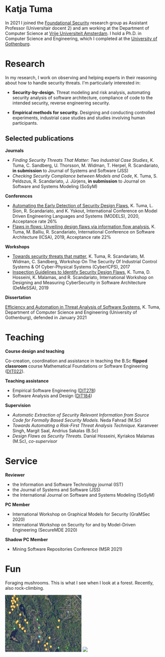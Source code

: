 # Katja Tuma

 In 2021 I joined the <a href="https://www.cs.vu.nl/en/research/computer-systems/foundational-security/index.aspx" target="_blank">Foundational Security</a> research group as Assistant Professor (Universitair docent 2) and am working at the Department of Computer Science at <a href="https://www.cs.vu.nl/en/" target="_blank">Vrije Universiteit Amsterdam</a>. I hold a Ph.D. in Computer Science and Engineering, which I completed at the <a href="https://www.gu.se" target="_blank">University of Gothenburg</a>.

# Research

In my research, I work on observing and helping experts in their reasoning about how to handle security threats. I'm particularly interested in:

- **Security-by-design.** Threat modeling and risk analysis, automating security analysis of software architecture, compliance of code to the intended security, reverse engineering security.

- **Empirical methods for security.** Designing and conducting controlled experiments, industrial case studies and studies involving human participants.

## Selected publications

**Journals**

- _Finding Security Threats That Matter: Two Industrial Case Studies_, K. Tuma, C. Sandberg, U. Thorsson, M. Widman, T. Herpel, R. Scandariato, **in submission** to Journal of Systems and Software (JSS)	
- _Checking Security Compliance between Models and Code_, K. Tuma, S. Peldszus, R. Scandariato, J. Jürjens, **in submission** to Journal on Software and Systems Modeling (SoSyM)

**Conferences**

- <a href="https://dl.acm.org/doi/10.1145/3365438.3410954" target="_blank">Automating the Early Detection of Security Design Flaws</a>, K. Tuma, L. Sion, R. Scandariato, and K. Yskout, International Conference on Model Driven Engineering Languages and Systems (MODELS), 2020, Acceptance rate 26%
- <a href="https://ieeexplore.ieee.org/document/8703905" target="_blank">Flaws in flows: Unveiling design flaws via information flow analysis</a>, K. Tuma, M. Balliu, R. Scandariato, International Conference on Software Architecture (ICSA), 2019, Acceptance rate 22%


**Workshops**

- <a href="https://link.springer.com/chapter/10.1007/978-3-319-72817-9_4" target="_blank">Towards security threats that matter</a>, K. Tuma, R. Scandariato, M. Widman, C. Sandberg, Workshop On The Security Of Industrial Control Systems & Of Cyber-Physical Systems (CyberICPS), 2017
- <a href="https://dl.acm.org/doi/10.1145/3344948.3344995" target="_blank">Inspection Guidelines to Identify Security Design Flaws</a>, K. Tuma, D. Hosseini, K. Malamas, and R. Scandariato, International Workshop on Designing and Measuring CyberSecurity in Software Architecture (DeMeSSA), 2019
    
**Dissertation**

<a href="https://gupea.ub.gu.se/handle/2077/66967" target="_blank">Efficiency and Automation in Threat Analysis of Software Systems</a>, K. Tuma, Department of Computer Science and Engineering (University of Gothenburg), defended in January 2021

# Teaching

**Course design and teaching**

Co-creation, coordination and assistance in teaching the B.Sc **flipped classroom** course Mathematical Foundations or Software Engineering (<a href="https://kursplaner.gu.se/pdf/kurs/en/DIT022" target="_blank">DIT022</a>).

**Teaching assistance**

- Empirical Software Engineering (<a href="https://www.gu.se/en/study-gothenburg/empirical-software-engineering-dit278" target="_blank">DIT278</a>)
- Software Analysis and Design (<a href="https://www.gu.se/en/study-gothenburg/software-analysis-and-design-dit184" target="_blank">DIT184</a>)

**Supervision**

- *Automatic Extraction of Security Relevant Information from Source Code for Formally Based Security Models.* Neda Fahrad (M.Sc)
- *Towards Automating a Risk-First Threat Analysis Technique.* Karanveer Singh, Margit Saal, Andrius Sakalas (B.Sc)
- *Design Flaws as Security Threats.* Danial Hosseini, Kyriakos Malamas (M.Sc), *co-supervisor* 

# Service

**Reviewer**
- the Information and Software Technology journal (IST)
- the Journal of Systems and Software (JSS)
- the International Journal on Software and Systems Modeling (SoSyM)

**PC Member**
- International Workshop on Graphical Models for Security (GraMSec 2020)
- International Workshop on Security for and by Model-Driven Engineering (SecureMDE 2020)

**Shadow PC Member**
- Mining Software Repositories Conference (MSR 2021)

# Fun

Foraging mushrooms. This is what I see when I look at a forest. Recently, also rock-climbing.

<img src="gobe.png" style="width: 49%;"> <img src="climb.png" style="width: 49%;">
